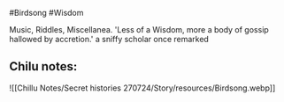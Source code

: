 #Birdsong #Wisdom

Music, Riddles, Miscellanea. 'Less of a Wisdom, more a body of gossip hallowed by accretion.' a sniffy scholar once remarked

Chilu notes:
- 

![[Chillu Notes/Secret histories 270724/Story/resources/Birdsong.webp]]